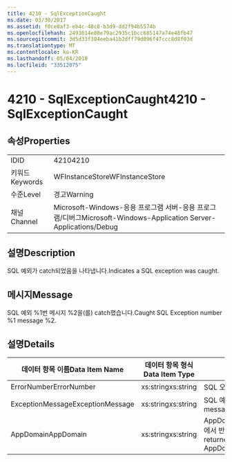 ```yaml
---
title: 4210 - SqlExceptionCaught
ms.date: 03/30/2017
ms.assetid: f0ce8af3-eb4c-48c8-b3d9-dd2f94b5574b
ms.openlocfilehash: 2493014e80e79ac2935c1bcc685147a74e48fb47
ms.sourcegitcommit: 3d5d33f384eeba41b2dff79d096f47ccc8d8f03d
ms.translationtype: MT
ms.contentlocale: ko-KR
ms.lasthandoff: 05/04/2018
ms.locfileid: "33512075"
---
```

# <a name="4210---sqlexceptioncaught"></a><span data-ttu-id="fece1-102">4210 - SqlExceptionCaught</span><span class="sxs-lookup"><span data-stu-id="fece1-102">4210 - SqlExceptionCaught</span></span>
## <a name="properties"></a><span data-ttu-id="fece1-103">속성</span><span class="sxs-lookup"><span data-stu-id="fece1-103">Properties</span></span>  
  
|||  
|-|-|  
|<span data-ttu-id="fece1-104">ID</span><span class="sxs-lookup"><span data-stu-id="fece1-104">ID</span></span>|<span data-ttu-id="fece1-105">4210</span><span class="sxs-lookup"><span data-stu-id="fece1-105">4210</span></span>|  
|<span data-ttu-id="fece1-106">키워드</span><span class="sxs-lookup"><span data-stu-id="fece1-106">Keywords</span></span>|<span data-ttu-id="fece1-107">WFInstanceStore</span><span class="sxs-lookup"><span data-stu-id="fece1-107">WFInstanceStore</span></span>|  
|<span data-ttu-id="fece1-108">수준</span><span class="sxs-lookup"><span data-stu-id="fece1-108">Level</span></span>|<span data-ttu-id="fece1-109">경고</span><span class="sxs-lookup"><span data-stu-id="fece1-109">Warning</span></span>|  
|<span data-ttu-id="fece1-110">채널</span><span class="sxs-lookup"><span data-stu-id="fece1-110">Channel</span></span>|<span data-ttu-id="fece1-111">Microsoft-Windows-응용 프로그램 서버-응용 프로그램/디버그</span><span class="sxs-lookup"><span data-stu-id="fece1-111">Microsoft-Windows-Application Server-Applications/Debug</span></span>|  
  
## <a name="description"></a><span data-ttu-id="fece1-112">설명</span><span class="sxs-lookup"><span data-stu-id="fece1-112">Description</span></span>  
 <span data-ttu-id="fece1-113">SQL 예외가 catch되었음을 나타냅니다.</span><span class="sxs-lookup"><span data-stu-id="fece1-113">Indicates a SQL exception was caught.</span></span>  
  
## <a name="message"></a><span data-ttu-id="fece1-114">메시지</span><span class="sxs-lookup"><span data-stu-id="fece1-114">Message</span></span>  
 <span data-ttu-id="fece1-115">SQL 예외 %1번 메시지 %2을(를) catch했습니다.</span><span class="sxs-lookup"><span data-stu-id="fece1-115">Caught SQL Exception number %1 message %2.</span></span>  
  
## <a name="details"></a><span data-ttu-id="fece1-116">설명</span><span class="sxs-lookup"><span data-stu-id="fece1-116">Details</span></span>  
  
|<span data-ttu-id="fece1-117">데이터 항목 이름</span><span class="sxs-lookup"><span data-stu-id="fece1-117">Data Item Name</span></span>|<span data-ttu-id="fece1-118">데이터 항목 형식</span><span class="sxs-lookup"><span data-stu-id="fece1-118">Data Item Type</span></span>|<span data-ttu-id="fece1-119">설명</span><span class="sxs-lookup"><span data-stu-id="fece1-119">Description</span></span>|  
|--------------------|--------------------|-----------------|  
|<span data-ttu-id="fece1-120">ErrorNumber</span><span class="sxs-lookup"><span data-stu-id="fece1-120">ErrorNumber</span></span>|<span data-ttu-id="fece1-121">xs:string</span><span class="sxs-lookup"><span data-stu-id="fece1-121">xs:string</span></span>|<span data-ttu-id="fece1-122">SQL 오류 번호입니다.</span><span class="sxs-lookup"><span data-stu-id="fece1-122">The SQL error number.</span></span>|  
|<span data-ttu-id="fece1-123">ExceptionMessage</span><span class="sxs-lookup"><span data-stu-id="fece1-123">ExceptionMessage</span></span>|<span data-ttu-id="fece1-124">xs:string</span><span class="sxs-lookup"><span data-stu-id="fece1-124">xs:string</span></span>|<span data-ttu-id="fece1-125">SQL 예외로부터의 메시지입니다.</span><span class="sxs-lookup"><span data-stu-id="fece1-125">The message from the SQL exception.</span></span>|  
|<span data-ttu-id="fece1-126">AppDomain</span><span class="sxs-lookup"><span data-stu-id="fece1-126">AppDomain</span></span>|<span data-ttu-id="fece1-127">xs:string</span><span class="sxs-lookup"><span data-stu-id="fece1-127">xs:string</span></span>|<span data-ttu-id="fece1-128">AppDomain.CurrentDomain.FriendlyName에서 반환되는 문자열입니다.</span><span class="sxs-lookup"><span data-stu-id="fece1-128">The string returned by AppDomain.CurrentDomain.FriendlyName.</span></span>|
